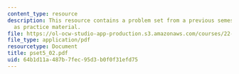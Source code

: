 ```yaml
---
content_type: resource
description: This resource contains a problem set from a previous semester, provided
  as practice material.
file: https://ol-ocw-studio-app-production.s3.amazonaws.com/courses/22-611j-introduction-to-plasma-physics-i-fall-2006/64b1d11a487b7fec95d3b0f0f31efd75_pset5_02.pdf
file_type: application/pdf
resourcetype: Document
title: pset5_02.pdf
uid: 64b1d11a-487b-7fec-95d3-b0f0f31efd75
---
```

